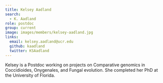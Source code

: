 ```yaml
---
title: Kelsey Aadland
search:
  - K. Aadland
role: postdoc
group: current
image: images/members/kelsey-aadland.jpg
links:
  email: kelsey.aadland@ucr.edu
  github: kaadland
  twitter: KSAadland
---
```


Kelsey is a Postdoc working on projects on Comparative genomics in Coccidioides, Onygenales, and Fungal evolution. She completed her PhD at the University of Florida.
